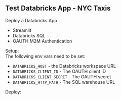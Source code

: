 ## Test Databricks App - NYC Taxis

Deploy a Databricks App 
+ Streamlit  
+ Databricks SQL   
+ OAUTH M2M Authentication  

Setup:  
The following env vars need to be set:  
+ `DATABRICKS_HOST`  - the Databricks workspace URL
+ `DATABRICKS_CLIENT_ID`  - The OAUTH client ID
+ `DATABRICKS_CLIENT_SECRET`  - The OAUTH secret
+ `DATABRICKS_HTTP_PATH` - The SQL warehouse URL


Deploy:  



